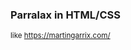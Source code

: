 <h3>Parralax in HTML/CSS</h3>
<sup>like <a href="https://martingarrix.com/">https://martingarrix.com/</a></sup>
